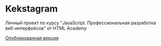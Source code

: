 # Kekstagram
Личный проект по курсу "JavaScript. Профессиональная разработка веб-интерфейсов" от HTML Academy

[Опубликованная версия](https://olgamorozova88.github.io/Kekstagram/)

